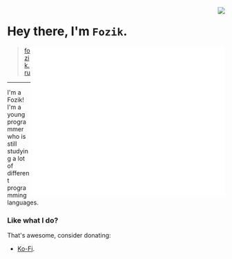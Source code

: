 <img align="right" src="https://komarev.com/ghpvc/?username=SimplyFozik" />

# Hey there, I'm `Fozik`.

<img align="right" src="/github-metrics.svg" alt="Metrics" width="450">

> [fozik.ru](https://fozik.ru)

---

I'm a Fozik! I'm a young programmer who is still studying a lot of different programming languages.

### Like what I do?

That's awesome, consider donating:

- [Ko-Fi](https://ko-fi.com/fozik).
